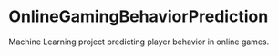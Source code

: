 # OnlineGamingBehaviorPrediction
Machine Learning project predicting player behavior in online games.
